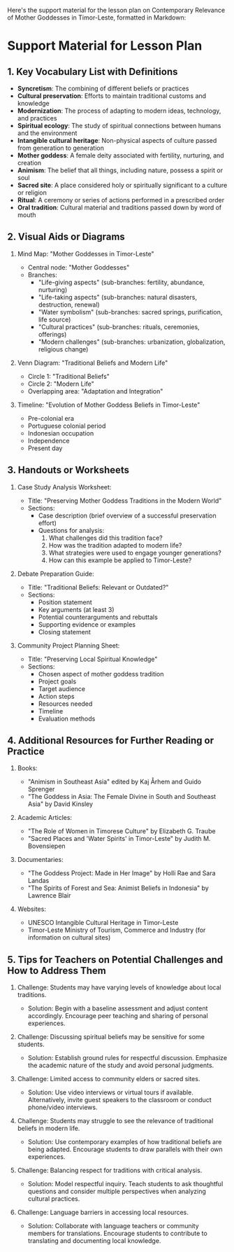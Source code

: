Here's the support material for the lesson plan on Contemporary Relevance of Mother Goddesses in Timor-Leste, formatted in Markdown:

# Support Material for Lesson Plan

## 1. Key Vocabulary List with Definitions

- **Syncretism**: The combining of different beliefs or practices
- **Cultural preservation**: Efforts to maintain traditional customs and knowledge
- **Modernization**: The process of adapting to modern ideas, technology, and practices
- **Spiritual ecology**: The study of spiritual connections between humans and the environment
- **Intangible cultural heritage**: Non-physical aspects of culture passed from generation to generation
- **Mother goddess**: A female deity associated with fertility, nurturing, and creation
- **Animism**: The belief that all things, including nature, possess a spirit or soul
- **Sacred site**: A place considered holy or spiritually significant to a culture or religion
- **Ritual**: A ceremony or series of actions performed in a prescribed order
- **Oral tradition**: Cultural material and traditions passed down by word of mouth

## 2. Visual Aids or Diagrams

1. Mind Map: "Mother Goddesses in Timor-Leste"
   - Central node: "Mother Goddesses"
   - Branches:
     - "Life-giving aspects" (sub-branches: fertility, abundance, nurturing)
     - "Life-taking aspects" (sub-branches: natural disasters, destruction, renewal)
     - "Water symbolism" (sub-branches: sacred springs, purification, life source)
     - "Cultural practices" (sub-branches: rituals, ceremonies, offerings)
     - "Modern challenges" (sub-branches: urbanization, globalization, religious change)

2. Venn Diagram: "Traditional Beliefs and Modern Life"
   - Circle 1: "Traditional Beliefs"
   - Circle 2: "Modern Life"
   - Overlapping area: "Adaptation and Integration"

3. Timeline: "Evolution of Mother Goddess Beliefs in Timor-Leste"
   - Pre-colonial era
   - Portuguese colonial period
   - Indonesian occupation
   - Independence
   - Present day

## 3. Handouts or Worksheets

1. Case Study Analysis Worksheet:
   - Title: "Preserving Mother Goddess Traditions in the Modern World"
   - Sections:
     - Case description (brief overview of a successful preservation effort)
     - Questions for analysis:
       1. What challenges did this tradition face?
       2. How was the tradition adapted to modern life?
       3. What strategies were used to engage younger generations?
       4. How can this example be applied to Timor-Leste?

2. Debate Preparation Guide:
   - Title: "Traditional Beliefs: Relevant or Outdated?"
   - Sections:
     - Position statement
     - Key arguments (at least 3)
     - Potential counterarguments and rebuttals
     - Supporting evidence or examples
     - Closing statement

3. Community Project Planning Sheet:
   - Title: "Preserving Local Spiritual Knowledge"
   - Sections:
     - Chosen aspect of mother goddess tradition
     - Project goals
     - Target audience
     - Action steps
     - Resources needed
     - Timeline
     - Evaluation methods

## 4. Additional Resources for Further Reading or Practice

1. Books:
   - "Animism in Southeast Asia" edited by Kaj Århem and Guido Sprenger
   - "The Goddess in Asia: The Female Divine in South and Southeast Asia" by David Kinsley

2. Academic Articles:
   - "The Role of Women in Timorese Culture" by Elizabeth G. Traube
   - "Sacred Places and 'Water Spirits' in Timor-Leste" by Judith M. Bovensiepen

3. Documentaries:
   - "The Goddess Project: Made in Her Image" by Holli Rae and Sara Landas
   - "The Spirits of Forest and Sea: Animist Beliefs in Indonesia" by Lawrence Blair

4. Websites:
   - UNESCO Intangible Cultural Heritage in Timor-Leste
   - Timor-Leste Ministry of Tourism, Commerce and Industry (for information on cultural sites)

## 5. Tips for Teachers on Potential Challenges and How to Address Them

1. Challenge: Students may have varying levels of knowledge about local traditions.
   - Solution: Begin with a baseline assessment and adjust content accordingly. Encourage peer teaching and sharing of personal experiences.

2. Challenge: Discussing spiritual beliefs may be sensitive for some students.
   - Solution: Establish ground rules for respectful discussion. Emphasize the academic nature of the study and avoid personal judgments.

3. Challenge: Limited access to community elders or sacred sites.
   - Solution: Use video interviews or virtual tours if available. Alternatively, invite guest speakers to the classroom or conduct phone/video interviews.

4. Challenge: Students may struggle to see the relevance of traditional beliefs in modern life.
   - Solution: Use contemporary examples of how traditional beliefs are being adapted. Encourage students to draw parallels with their own experiences.

5. Challenge: Balancing respect for traditions with critical analysis.
   - Solution: Model respectful inquiry. Teach students to ask thoughtful questions and consider multiple perspectives when analyzing cultural practices.

6. Challenge: Language barriers in accessing local resources.
   - Solution: Collaborate with language teachers or community members for translations. Encourage students to contribute to translating and documenting local knowledge.